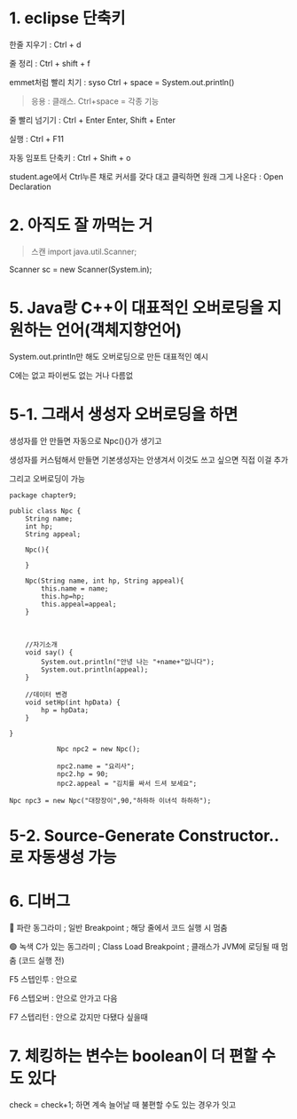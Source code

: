 # 1. eclipse 단축키
한줄 지우기 : Ctrl + d

줄 정리 : Ctrl + shift + f

emmet처럼 빨리 치기 : syso Ctrl + space = System.out.println()

>응용 : 클래스. Ctrl+space = 각종 기능

줄 빨리 넘기기 : Ctrl + Enter Enter, Shift + Enter

실행 : Ctrl + F11

자동 임포트 단축키 : Ctrl + Shift + o

student.age에서 Ctrl누른 채로 커서를 갖다 대고 클릭하면 원래 그게 나온다 : Open Declaration

# 2. 아직도 잘 까먹는 거
>스캔
import java.util.Scanner;
>
Scanner sc = new Scanner(System.in);

# 5. Java랑 C++이 대표적인 오버로딩을 지원하는 언어(객체지향언어)
System.out.println만 해도 오버로딩으로 만든 대표적인 예시

C에는 없고 파이썬도 없는 거나 다름없

# 5-1. 그래서 생성자 오버로딩을 하면
생성자를 안 만들면 자동으로 Npc(){}가 생기고

생성자를 커스텀해서 만들면 기본생성자는 안생겨서 이것도 쓰고 싶으면 직접 이걸 추가

그리고 오버로딩이 가능
```
package chapter9;

public class Npc {
	String name;
	int hp;
	String appeal;
	
	Npc(){
		
	}
	
	Npc(String name, int hp, String appeal){
		this.name = name;
		this.hp=hp;
		this.appeal=appeal;
	}
	
	
	
	//자기소개
	void say() {
		System.out.println("안녕 나는 "+name+"입니다");
		System.out.println(appeal);
	}
	
	//데이터 변경
	void setHp(int hpData) {
		hp = hpData;
	}
	
}
```


```
			Npc npc2 = new Npc();
			
			npc2.name = "요리사";
			npc2.hp = 90;
			npc2.appeal = "김치를 싸서 드셔 보세요";
```
```
Npc npc3 = new Npc("대장장이",90,"하하하 이녀석 하하하");
```

# 5-2. Source-Generate Constructor..로 자동생성 가능


# 6. 디버그

🔵 파란 동그라미 ; 일반 Breakpoint ;	해당 줄에서 코드 실행 시 멈춤

🟢 녹색 C가 있는 동그라미 ;	Class Load Breakpoint ;	클래스가 JVM에 로딩될 때 멈춤 (코드 실행 전)

F5 스텝인투 : 안으로

F6 스텝오버 : 안으로 안가고 다음

F7 스텝리턴 : 안으로 갔지만 다됐다 싶을때

# 7. 체킹하는 변수는 boolean이 더 편할 수도 있다

check = check+1; 하면 계속 늘어날 때 불편할 수도 있는 경우가 잇고
